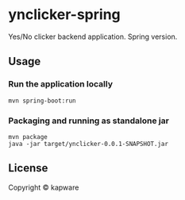 # ynclicker-spring

Yes/No clicker backend application. Spring version.

## Usage

### Run the application locally

`mvn spring-boot:run`

### Packaging and running as standalone jar

```
mvn package
java -jar target/ynclicker-0.0.1-SNAPSHOT.jar
```

## License

Copyright ©  kapware
